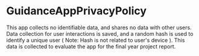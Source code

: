 # GuidanceAppPrivacyPolicy

This app collects no identifiable data, and shares no data with other users. Data collection for user interactions is saved, and a random hash is used to identify a unique user ( Note: Hash is not related to user's device ). This data is collected to evaluate the app for the final year project report.

